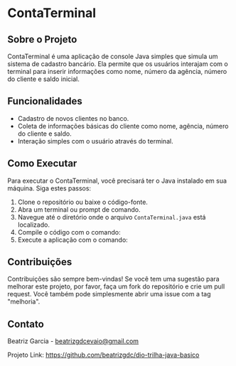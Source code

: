 # ContaTerminal

## Sobre o Projeto
ContaTerminal é uma aplicação de console Java simples que simula um sistema de cadastro bancário. Ela permite que os usuários interajam com o terminal para inserir informações como nome, número da agência, número do cliente e saldo inicial.

## Funcionalidades
- Cadastro de novos clientes no banco.
- Coleta de informações básicas do cliente como nome, agência, número do cliente e saldo.
- Interação simples com o usuário através do terminal.

## Como Executar
Para executar o ContaTerminal, você precisará ter o Java instalado em sua máquina. Siga estes passos:

1. Clone o repositório ou baixe o código-fonte.
2. Abra um terminal ou prompt de comando.
3. Navegue até o diretório onde o arquivo `ContaTerminal.java` está localizado.
4. Compile o código com o comando:
5. Execute a aplicação com o comando:

## Contribuições
Contribuições são sempre bem-vindas! Se você tem uma sugestão para melhorar este projeto, por favor, faça um fork do repositório e crie um pull request. Você também pode simplesmente abrir uma issue com a tag "melhoria".

## Contato
Beatriz Garcia - beatrizgdcevaio@gmail.com

Projeto Link: https://github.com/beatrizgdc/dio-trilha-java-basico

